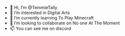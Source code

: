 - 👋 Hi, I’m @TemmieTally
- 👀 I’m interested in Digital Arts
- 🌱 I’m currently learning To Play Minecraft
- 💞️ I’m looking to collaborate on No one At The Moment
- 📫 You can see me on discord

<!---
TemmieTally/TemmieTally is a ✨ special ✨ repository because its `README.md` (this file) appears on your GitHub profile.
You can click the Preview link to take a look at your changes.
--->
